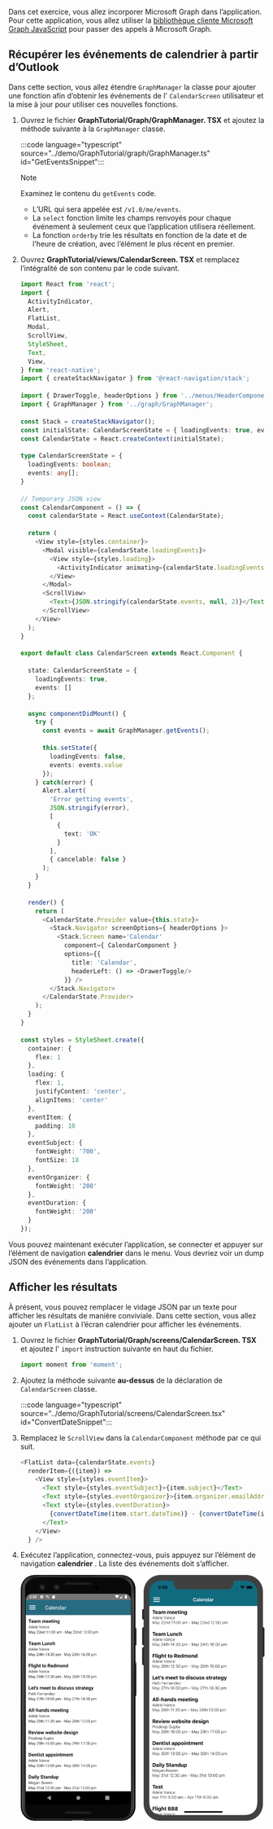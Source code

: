 <!-- markdownlint-disable MD002 MD041 -->

Dans cet exercice, vous allez incorporer Microsoft Graph dans l’application. Pour cette application, vous allez utiliser la [bibliothèque cliente Microsoft Graph JavaScript](https://github.com/microsoftgraph/msgraph-sdk-javascript) pour passer des appels à Microsoft Graph.

## <a name="get-calendar-events-from-outlook"></a>Récupérer les événements de calendrier à partir d’Outlook

Dans cette section, vous allez étendre `GraphManager` la classe pour ajouter une fonction afin d’obtenir les événements de l' `CalendarScreen` utilisateur et la mise à jour pour utiliser ces nouvelles fonctions.

1. Ouvrez le fichier **GraphTutorial/Graph/GraphManager. TSX** et ajoutez la méthode suivante à la `GraphManager` classe.

    :::code language="typescript" source="../demo/GraphTutorial/graph/GraphManager.ts" id="GetEventsSnippet":::

    > [!NOTE]
    > Examinez le contenu du `getEvents` code.
    >
    > - L’URL qui sera appelée est `/v1.0/me/events`.
    > - La `select` fonction limite les champs renvoyés pour chaque événement à seulement ceux que l’application utilisera réellement.
    > - La fonction `orderby` trie les résultats en fonction de la date et de l’heure de création, avec l’élément le plus récent en premier.

1. Ouvrez **GraphTutorial/views/CalendarScreen. TSX** et remplacez l’intégralité de son contenu par le code suivant.

    ```typescript
    import React from 'react';
    import {
      ActivityIndicator,
      Alert,
      FlatList,
      Modal,
      ScrollView,
      StyleSheet,
      Text,
      View,
    } from 'react-native';
    import { createStackNavigator } from '@react-navigation/stack';

    import { DrawerToggle, headerOptions } from '../menus/HeaderComponents';
    import { GraphManager } from '../graph/GraphManager';

    const Stack = createStackNavigator();
    const initialState: CalendarScreenState = { loadingEvents: true, events: []};
    const CalendarState = React.createContext(initialState);

    type CalendarScreenState = {
      loadingEvents: boolean;
      events: any[];
    }

    // Temporary JSON view
    const CalendarComponent = () => {
      const calendarState = React.useContext(CalendarState);

      return (
        <View style={styles.container}>
          <Modal visible={calendarState.loadingEvents}>
            <View style={styles.loading}>
              <ActivityIndicator animating={calendarState.loadingEvents} size='large' />
            </View>
          </Modal>
          <ScrollView>
            <Text>{JSON.stringify(calendarState.events, null, 2)}</Text>
          </ScrollView>
        </View>
      );
    }

    export default class CalendarScreen extends React.Component {

      state: CalendarScreenState = {
        loadingEvents: true,
        events: []
      };

      async componentDidMount() {
        try {
          const events = await GraphManager.getEvents();

          this.setState({
            loadingEvents: false,
            events: events.value
          });
        } catch(error) {
          Alert.alert(
            'Error getting events',
            JSON.stringify(error),
            [
              {
                text: 'OK'
              }
            ],
            { cancelable: false }
          );
        }
      }

      render() {
        return (
          <CalendarState.Provider value={this.state}>
            <Stack.Navigator screenOptions={ headerOptions }>
              <Stack.Screen name='Calendar'
                component={ CalendarComponent }
                options={{
                  title: 'Calendar',
                  headerLeft: () => <DrawerToggle/>
                }} />
            </Stack.Navigator>
          </CalendarState.Provider>
        );
      }
    }

    const styles = StyleSheet.create({
      container: {
        flex: 1
      },
      loading: {
        flex: 1,
        justifyContent: 'center',
        alignItems: 'center'
      },
      eventItem: {
        padding: 10
      },
      eventSubject: {
        fontWeight: '700',
        fontSize: 18
      },
      eventOrganizer: {
        fontWeight: '200'
      },
      eventDuration: {
        fontWeight: '200'
      }
    });
    ```

Vous pouvez maintenant exécuter l’application, se connecter et appuyer sur l’élément de navigation **calendrier** dans le menu. Vous devriez voir un dump JSON des événements dans l’application.

## <a name="display-the-results"></a>Afficher les résultats

À présent, vous pouvez remplacer le vidage JSON par un texte pour afficher les résultats de manière conviviale. Dans cette section, vous allez ajouter un `FlatList` à l’écran calendrier pour afficher les événements.

1. Ouvrez le fichier **GraphTutorial/Graph/screens/CalendarScreen. TSX** et ajoutez l' `import` instruction suivante en haut du fichier.

    ```typescript
    import moment from 'moment';
    ```

1. Ajoutez la méthode suivante **au-dessus** de la déclaration de `CalendarScreen` classe.

    :::code language="typescript" source="../demo/GraphTutorial/screens/CalendarScreen.tsx" id="ConvertDateSnippet":::

1. Remplacez le `ScrollView` dans la `CalendarComponent` méthode par ce qui suit.

    ```typescript
    <FlatList data={calendarState.events}
      renderItem={({item}) =>
        <View style={styles.eventItem}>
          <Text style={styles.eventSubject}>{item.subject}</Text>
          <Text style={styles.eventOrganizer}>{item.organizer.emailAddress.name}</Text>
          <Text style={styles.eventDuration}>
            {convertDateTime(item.start.dateTime)} - {convertDateTime(item.end.dateTime)}
          </Text>
        </View>
      } />
    ```

1. Exécutez l’application, connectez-vous, puis appuyez sur l’élément de navigation **calendrier** . La liste des événements doit s’afficher.

    ![Capture d’écran du tableau des événements](./images/calendar-list.png)
